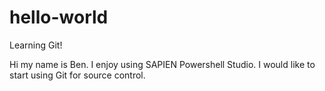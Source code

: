 # hello-world
Learning Git! 

Hi my name is Ben. I enjoy using SAPIEN Powershell Studio. I would like to start using Git for source control.
